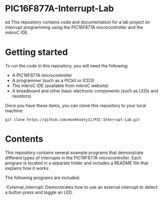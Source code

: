 # PIC16F877A-Interrupt-Lab
sd This repository contains code and documentation for a lab project on interrupt programming using the PIC16F877A microcontroller and the mikroC IDE.
 
 
# Getting started
To run the code in this repository, you will need the following:

- A PIC16F877A microcontroller
- A programmer (such as a PICkit or ICD3)
- The mikroC IDE (available from mikroC website)
- A breadboard and other basic electronic components (such as LEDs and resistors)

Once you have these items, you can clone this repository to your local machine:
```
git clone https://github.com/moekhodry11/PIC-Interrupt-Lab.git
```

# Contents
This repository contains several example programs that demonstrate different types of interrupts in the PIC16F877A microcontroller. Each program is located in a separate folder and includes a README file that explains how it works.

The following programs are included:

-External_Interrupt: Demonstrates how to use an external interrupt to detect a button press and toggle an LED.
